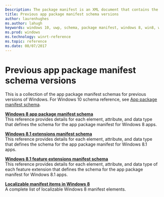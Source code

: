 ```yaml
---
Description: The package manifest is an XML document that contains the info the system needs to deploy, display, or update a Windows app. 
title: Previous app package manifest schema versions
author: laurenhughes
ms.author: lahugh
keywords: windows 10, uwp, schema, package manifest, windows 8, win8, windows 8.1
ms.prod: windows
ms.technology: winrt-reference
ms.topic: reference
ms.date: 08/07/2017
---
```


# Previous app package manifest schema versions

This is a collection of the app package manifest schemas for previous versions of Windows. For Windows 10 schema reference, see [App package manifest schema](uapmanifestschema/schema-root.md).  

**[Windows 8 app package manifest schema](appxmanifestschema/schema-root.md)**  
This reference provides details for each element, attribute, and data type that defines the schema for the app package manifest for Windows 8 apps.

**[Windows 8.1 extensions manifest schema](appxmanifestschema2010-v2/schema-root.md)**  
This reference provides details for each element, attribute, and data type that defines the schema for the app package manifest for Windows 8.1 apps.
 
**[Windows 8.1 feature extensions manifest schema](appxmanifestschema2013/schema-root.md)**  
This reference provides details for each element, attribute, and data type of each feature extension that defines the schema for the app package manifest for Windows 8.1 apps.

**[Localizable manifest items in Windows 8](localizable-manifest-items.md)**  
A complete list of localizable Windows 8 manifest elements. 